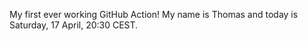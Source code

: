 My first ever working GitHub Action!
My name is Thomas and today is Saturday, 17 April, 20:30 CEST. 
